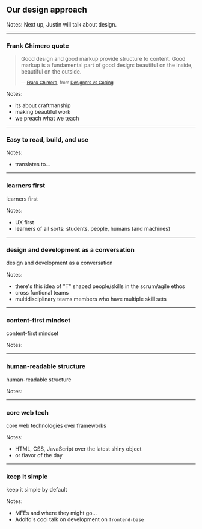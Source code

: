 ## Our design approach

Notes: Next up, Justin will talk about design.

------

### Frank Chimero quote<!-- .element: class="hide" -->

> Good design and good markup provide structure to content. Good markup is a fundamental part of good design: beautiful on the inside, beautiful on the outside.
>
> <small>— [Frank Chimero](https://frankchimero.com), from [Designers vs Coding](https://web.archive.org/web/20111201205345/http://blog.frankchimero.com/post/9594863189)</small>

Notes:
- its about craftmanship
- making beautiful work
- we preach what we teach

------

### Easy to read, build, and use

Notes:
- translates to...

------

### learners first<!-- .element: class="hide" -->

learners first

Notes:
- UX first
- learners of all sorts: students, people, humans (and machines)

------

### design and development as a conversation<!-- .element: class="hide" -->

design and development as a conversation

Notes:
- there's this idea of "T" shaped people/skills in the scrum/agile ethos
- cross funtional teams
- multidisciplinary teams members who have multiple skill sets

------

### content-first mindset<!-- .element: class="hide" -->

content-first mindset

Notes:

------

### human-readable structure<!-- .element: class="hide" -->

human-readable structure

Notes:

------

### core web tech<!-- .element: class="hide" -->

core web technologies over frameworks

Notes:
- HTML, CSS, JavaScript over the latest shiny object
- or flavor of the day

------

### keep it simple<!-- .element: class="hide" -->

keep it simple by default

Notes:
- MFEs and where they might go...
- Adolfo's cool talk on development on `frontend-base`
